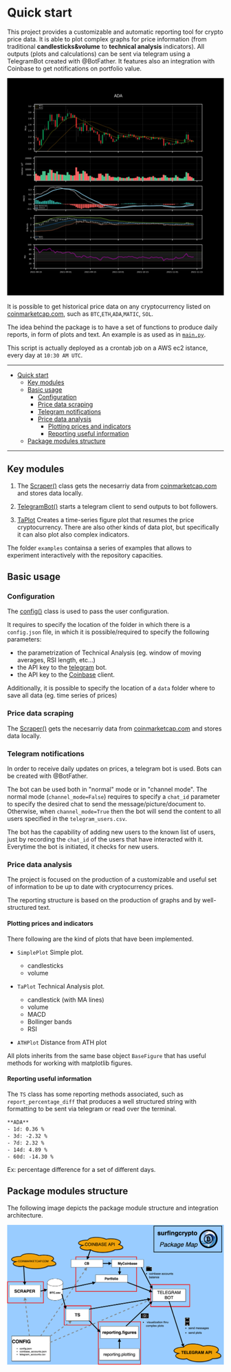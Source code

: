 # Quick start

This project provides a customizable and automatic reporting tool for crypto price data.
It is able to plot complex graphs for price information (from traditional **candlesticks&volume** to **technical analysis** indicators).
All outputs (plots and calculations) can be sent via telegram using a TelegramBot created with @BotFather.
It features also an integration with Coinbase to get notifications on portfolio value.

![TA Figure](./images/ta.jpeg)

It is possible to get historical price data on any cryptocurrency listed on [coinmarketcap.com](http://www.coinmarketcap.com), such as `BTC`,`ETH`,`ADA`,`MATIC`, `SOL`.

The idea behind the package is to have a set of functions to produce daily reports, in form of plots and text. An example is as used as in [`main.py`](https://github.com/giocaizzi/surfingcrypto/blob/main/main.py).

This script is actually deployed as a crontab job on a AWS ec2 istance, every day at `10:30 AM UTC`.

___
- [Quick start](#quick-start)
  - [Key modules](#key-modules)
  - [Basic usage](#basic-usage)
    - [Configuration](#configuration)
    - [Price data scraping](#price-data-scraping)
    - [Telegram notifications](#telegram-notifications)
    - [Price data analysis](#price-data-analysis)
      - [Plotting prices and indicators](#plotting-prices-and-indicators)
      - [Reporting useful information](#reporting-useful-information)
  - [Package modules structure](#package-modules-structure)
___

## Key modules

1. The [Scraper()](/_autosummary/surfingcrypto.scraper.Scraper.rst) class gets the necesarriy data from [coinmarketcap.com](http://www.coinmarketcap.com) and stores data locally. 
   
2. [TelegramBot()](/_autosummary/surfingcrypto.telegram_bot.TelegramBot.rst) starts a telegram client to send outputs to bot followers.
   
3. [TaPlot](/_autosummary/surfingcrypto.reporting.figures.TaPlot.rst) Creates a time-series figure plot that resumes the price cryptocurrency. There are also other kinds of data plot, but specifically it can also plot also complex indicators.
  
The folder `examples` containsa a series of examples that allows to experiment interactively with the repository capacities.

## Basic usage

### Configuration

The [config()](/_autosummary/surfingcrypto.config.Config.rst) class is used to pass the user configuration.

It requires to specify the location of the folder in which there is a `config.json` file, in which it is possible/required to specify the following parameters:
* the parametrization of Technical Analysis (eg. window of moving averages, RSI length, etc...)
* the API key to the [telegram](https://core.telegram.org/) bot.
* the API key to the [Coinbase](https://developers.coinbase.com/) client. 

Additionally, it is possible to specify the location of a `data` folder where to save all data (eg. time series of prices)

### Price data scraping

The [Scraper()](/_autosummary/surfingcrypto.scraper.Scraper.rst) gets the necesarriy data from [coinmarketcap.com](http://www.coinmarketcap.com) and stores data locally. 

### Telegram notifications

In order to receive daily updates on prices, a telegram bot is used. Bots can be created with @BotFather.

The bot can be used both in "normal" mode or in "channel mode".
The normal mode (`channel_mode=False`) requires to specify a `chat_id` parameter to specify the desired chat to send the message/picture/document to. Otherwise, when `channel_mode=True` then the bot will send the content to all users specified in the `telegram_users.csv`.

The bot has the capability of adding new users to the known list of users, just by recording the `chat_id` of the users that have interacted with it. Everytime the bot is initiated, it checks for new users.

### Price data analysis

The project is focused on the production of a customizable and useful set of information to be up to date with cryptocurrency prices.

The reporting structure is based on the production of graphs and by well-structured text.

#### Plotting prices and indicators

There following are the kind of plots that have been implemented.

- `SimplePlot` Simple plot.
  - candlesticks
  - volume

- `TaPlot` Technical Analysis plot. 
  - candlestick (with MA lines)
  - volume
  - MACD 
  - Bollinger bands
  - RSI

- `ATHPlot` Distance from ATH plot

All plots inherits from the same base object `BaseFigure` that has useful methods for working with matplotlib figures.

#### Reporting useful information

The `TS` class has some reporting methods associated, such as `report_percentage_diff` that produces a well structured string with formatting to be sent via telegram or read over the terminal.

```
**ADA**
- 1d: 0.36 %
- 3d: -2.32 %
- 7d: 2.32 %
- 14d: 4.89 %
- 60d: -14.30 %
```
Ex: percentage difference for a set of different days.

## Package modules structure

The following image depicts the package module structure and integration architecture.

![TA Figure](./images/structure.png)
